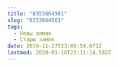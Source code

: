 ```yaml
---
title: "8353664561"
slug: "8353664561"
tags:
  - Новы замак
  - Стары замак
date: 2019-11-27T23:05:59.071Z
lastmod: 2020-01-16T22:11:14.582Z
---
```


<!-- Замяніце гэты радок-каментар на артыкул. -->
